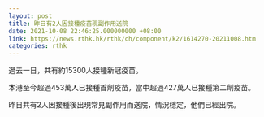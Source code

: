 ```yaml
---
layout: post
title: 昨日有2人因接種疫苗現副作用送院
date: 2021-10-08 22:46:25.000000000 +08:00
link: https://news.rthk.hk/rthk/ch/component/k2/1614270-20211008.htm
categories: rthk
---
```


過去一日，共有約15300人接種新冠疫苗。

本港至今超過453萬人已接種首劑疫苗，當中超過427萬人已接種第二劑疫苗。

昨日共有2人因接種後出現常見副作用而送院，情況穩定，他們已經出院。
